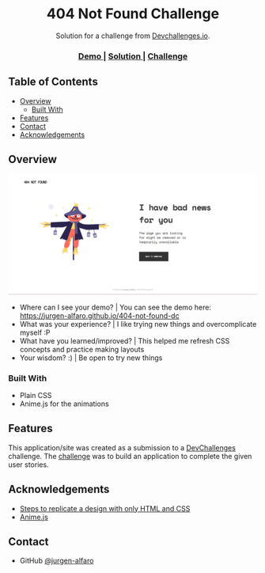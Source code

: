 <!-- Please update value in the {}  -->

<h1 align="center">404 Not Found Challenge</h1>

<div align="center">
   Solution for a challenge from  <a href="http://devchallenges.io" target="_blank">Devchallenges.io</a>.
</div>

<div align="center">
  <h3>
    <a href="https://jurgen-alfaro.github.io/404-not-found-dc/">
      Demo
    </a>
    <span> | </span>
    <a href="https://jurgen-alfaro.github.io/404-not-found-dc/">
      Solution
    </a>
    <span> | </span>
    <a href="https://devchallenges.io/challenges/wBunSb7FPrIepJZAg0sY">
      Challenge
    </a>
  </h3>
</div>

<!-- TABLE OF CONTENTS -->

## Table of Contents

- [Overview](#overview)
  - [Built With](#built-with)
- [Features](#features)
- [Contact](#contact)
- [Acknowledgements](#acknowledgements)

<!-- OVERVIEW -->

## Overview

![screenshot](./ss_demo.png?raw=true)

- Where can I see your demo?
  | You can see the demo here: https://jurgen-alfaro.github.io/404-not-found-dc
- What was your experience?
  | I like trying new things and overcomplicate myself :P
- What have you learned/improved?
  | This helped me refresh CSS concepts and practice making layouts
- Your wisdom? :)
  | Be open to try new things

### Built With

<!-- This section should list any major frameworks that you built your project using. Here are a few examples.-->

- Plain CSS
- Anime.js for the animations

## Features

<!-- List the features of your application or follow the template. Don't share the figma file here :) -->

This application/site was created as a submission to a [DevChallenges](https://devchallenges.io/challenges) challenge. The [challenge](https://devchallenges.io/challenges/wBunSb7FPrIepJZAg0sY) was to build an application to complete the given user stories.

## Acknowledgements

<!-- This section should list any articles or add-ons/plugins that helps you to complete the project. This is optional but it will help you in the future. For exmpale -->

- [Steps to replicate a design with only HTML and CSS](https://devchallenges-blogs.web.app/how-to-replicate-design/)
- [Anime.js](https://animejs.com/)

## Contact

- GitHub [@jurgen-alfaro](https://{github.com/your-usermame})
